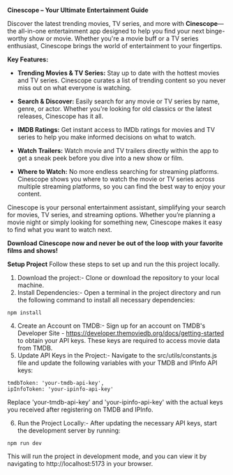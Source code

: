 **Cinescope – Your Ultimate Entertainment Guide**

Discover the latest trending movies, TV series, and more with **Cinescope**— the all-in-one entertainment app designed to help you find your next binge-worthy show or movie. Whether you're a movie buff or a TV series enthusiast, Cinescope brings the world of entertainment to your fingertips.

**Key Features:**

- **Trending Movies & TV Series:** Stay up to date with the hottest movies and TV series. Cinescope curates a list of trending content so you never miss out on what everyone is watching.

- **Search & Discover:** Easily search for any movie or TV series by name, genre, or actor. Whether you're looking for old classics or the latest releases, Cinescope has it all.

- **IMDB Ratings:** Get instant access to IMDb ratings for movies and TV series to help you make informed decisions on what to watch.

- **Watch Trailers:** Watch movie and TV trailers directly within the app to get a sneak peek before you dive into a new show or film.

- **Where to Watch:** No more endless searching for streaming platforms. Cinescope shows you where to watch the movie or TV series across multiple streaming platforms, so you can find the best way to enjoy your content.

Cinescope is your personal entertainment assistant, simplifying your search for movies, TV series, and streaming options. Whether you’re planning a movie night or simply looking for something new, Cinescope makes it easy to find what you want to watch next.

**Download Cinescope now and never be out of the loop with your favorite films and shows!**

**Setup Project**
Follow these steps to set up and run the this project locally.

1. Download the project:- Clone or download the repository to your local machine.
2. Install Dependencies:- Open a terminal in the project directory and run the following command to install all necessary dependencies:
```
npm install
```
4. Create an Account on TMDB:- Sign up for an account on TMDB's Developer Site - https://developer.themoviedb.org/docs/getting-started to obtain your API keys. These keys are required to access movie data from TMDB.
5. Update API Keys in the Project:- Navigate to the src/utils/constants.js file and update the following variables with your TMDB and IPInfo API keys:
```
tmdbToken: 'your-tmdb-api-key',
ipInfoToken: 'your-ipinfo-api-key'
```
Replace 'your-tmdb-api-key' and 'your-ipinfo-api-key' with the actual keys you received after registering on TMDB and IPInfo.

6. Run the Project Locally:- After updating the necessary API keys, start the development server by running:
```
npm run dev
```
This will run the project in development mode, and you can view it by navigating to http://localhost:5173 in your browser.

